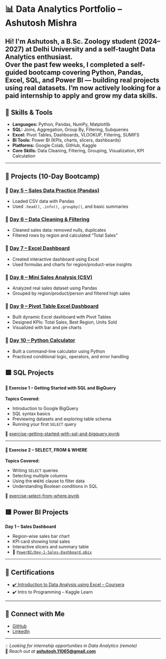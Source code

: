 # 📊 Data Analytics Portfolio – Ashutosh Mishra

Hi! I'm Ashutosh, a B.Sc. Zoology student (2024–2027) at Delhi University and a self-taught Data Analytics enthusiast.  
Over the past few weeks, I completed a self-guided bootcamp covering Python, Pandas, Excel, SQL, and Power BI — building real projects using real datasets.
I’m now actively looking for a paid internship to apply and grow my data skills.
---

## 💼 Skills & Tools
- **Languages:** Python, Pandas, NumPy, Matplotlib
- **SQL:** Joins, Aggregation, Group By, Filtering, Subqueries
- **Excel:** Pivot Tables, Dashboards, VLOOKUP, Filtering, SUMIFS
- **BI Tools:** Power BI (KPIs, charts, slicers, dashboards)
- **Platforms:** Google Colab, GitHub, Kaggle
- **Core Skills:** Data Cleaning, Filtering, Grouping, Visualization, KPI Calculation

---

## 🚀 Projects (10-Day Bootcamp)

### 📁 [Day 5 – Sales Data Practice (Pandas)](./Day%205/)
- Loaded CSV data with Pandas
- Used `.head()`, `.info()`, `.groupby()`, and basic summaries

### 📁 [Day 6 – Data Cleaning & Filtering](./Day%206/)
- Cleaned sales data: removed nulls, duplicates
- Filtered rows by region and calculated “Total Sales”

### 📁 [Day 7 – Excel Dashboard](./Day%207/)
- Created interactive dashboard using Excel
- Used formulas and charts for region/product-wise insights

### 📁 [Day 8 – Mini Sales Analysis (CSV)](./Day%208/)
- Analyzed real sales dataset using Pandas
- Grouped by region/product/person and filtered high sales

### 📁 [Day 9 – Pivot Table Excel Dashboard](./Day%209/)
- Built dynamic Excel dashboard with Pivot Tables
- Designed KPIs: Total Sales, Best Region, Units Sold
- Visualized with bar and pie charts

### 📁 [Day 10 – Python Calculator](./Day%2010/)
- Built a command-line calculator using Python
- Practiced conditional logic, operators, and error handling



## 🟦 SQL Projects

#### 📘 Exercise 1 – Getting Started with SQL and BigQuery  
**Topics Covered:**  
- Introduction to Google BigQuery  
- SQL syntax basics  
- Previewing datasets and exploring table schema  
- Running your first `SELECT` query  

📄 [exercise-getting-started-with-sql-and-bigquery.ipynb](./SQL/exercise-getting-started-with-sql-and-bigquery.ipynb)

---

#### 📘 Exercise 2 – SELECT, FROM & WHERE  
**Topics Covered:**  
- Writing `SELECT` queries  
- Selecting multiple columns  
- Using the `WHERE` clause to filter data  
- Understanding Boolean conditions in SQL  

📄 [exercise-select-from-where.ipynb](./SQL/exercise-select-from-where.ipynb)



## 🟨 Power BI Projects

**Day 1 – Sales Dashboard**
- Region-wise sales bar chart
- KPI card showing total sales
- Interactive slicers and summary table
- 📁 [`PowerBI/Day-1-Sales-Dashboard.pbix`](./PowerBI/Day-1-Sales-Dashboard.pbix)
---

## 📜 Certifications
- [✔️ Introduction to Data Analysis using Excel – Coursera](https://coursera.org/verify/G5Y0NHRC5ALB)  
- ✔️ Intro to Programming – Kaggle Learn

---

## 🔗 Connect with Me
- [GitHub](https://github.com/Ash-11-ai)
- [LinkedIn](https://www.linkedin.com/in/ashutosh-mishra-62017936a/)

---

💡 _Looking for internship opportunities in Data Analytics (remote)_  
📩 _Reach out at_ **ashutosh.11065@gmail.com**

